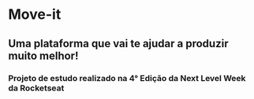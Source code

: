 
# Move-it
## Uma plataforma que vai te ajudar a produzir muito melhor!

### Projeto de estudo realizado na 4° Edição da Next Level Week da Rocketseat
